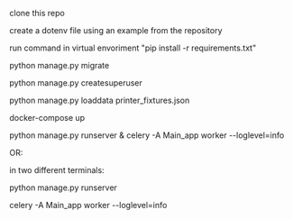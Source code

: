 
clone this repo

create a dotenv file using an example from the repository

run command in virtual envoriment "pip install -r requirements.txt"

python manage.py migrate

python manage.py createsuperuser

python manage.py loaddata printer_fixtures.json

docker-compose up

python manage.py runserver & celery -A Main_app worker --loglevel=info

OR:

in two different terminals:

python manage.py runserver

celery -A Main_app worker --loglevel=info
